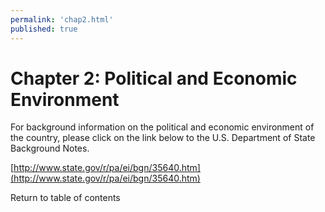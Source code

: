 ```yaml
--- 
permalink: 'chap2.html' 
published: true 
---
```

<h1 id="chap2">Chapter 2: Political and Economic Environment</h1>

For background information on the political and economic environment of the country, please click on the link below to the U.S. Department of State Background Notes.

[http://www.state.gov/r/pa/ei/bgn/35640.htm](http://www.state.gov/r/pa/ei/bgn/35640.htm)

Return to table of contents 

